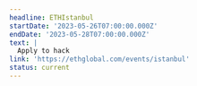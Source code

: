 ```yaml
---
headline: ETHIstanbul
startDate: '2023-05-26T07:00:00.000Z'
endDate: '2023-05-28T07:00:00.000Z'
text: |
  Apply to hack
link: 'https://ethglobal.com/events/istanbul'
status: current
---
```


